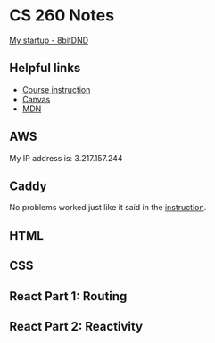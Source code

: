 # CS 260 Notes

[My startup - 8bitDND](https://8bitdnd.click)

## Helpful links

- [Course instruction](https://github.com/webprogramming260)
- [Canvas](https://byu.instructure.com)
- [MDN](https://developer.mozilla.org)

## AWS

My IP address is: 3.217.157.244


## Caddy

No problems worked just like it said in the [instruction](https://github.com/webprogramming260/.github/blob/main/profile/webServers/https/https.md).

## HTML


## CSS


## React Part 1: Routing


## React Part 2: Reactivity

